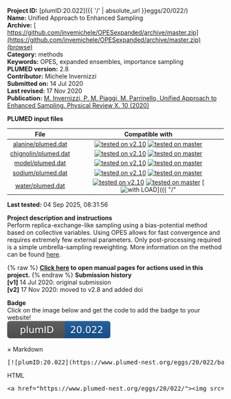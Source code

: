 **Project ID:** [plumID:20.022]({{ '/' | absolute_url }}eggs/20/022/)  
**Name:**  Unified Approach to Enhanced Sampling  
**Archive:** [ https://github.com/invemichele/OPESexpanded/archive/master.zip](https://github.com/invemichele/OPESexpanded/archive/master.zip) [(browse)](https://github.com/invemichele/OPESexpanded/tree/master)  
**Category:**  methods  
**Keywords:**  OPES, expanded ensembles, importance sampling  
**PLUMED version:**  2.8  
**Contributor:**  Michele Invernizzi  
**Submitted on:** 14 Jul 2020  
**Last revised:** 17 Nov 2020  
**Publication:** [M. Invernizzi, P. M. Piaggi, M. Parrinello, Unified Approach to Enhanced Sampling. Physical Review X. 10 (2020)](http://dx.doi.org/10.1103/PhysRevX.10.041034)  
  
**PLUMED input files**  
  
| File     | Compatible with |  
|:--------:|:--------:|  
| [alanine/plumed.dat](./data/alanine/plumed.dat.md) |  [![tested on v2.10](https://img.shields.io/badge/v2.10-passing-green.svg)](data/alanine/plumed.dat.plumed.stderr) [![tested on master](https://img.shields.io/badge/master-passing-green.svg)](data/alanine/plumed.dat.plumed_master.stderr) |  
| [chignolin/plumed.dat](./data/chignolin/plumed.dat.md) |  [![tested on v2.10](https://img.shields.io/badge/v2.10-passing-green.svg)](data/chignolin/plumed.dat.plumed.stderr) [![tested on master](https://img.shields.io/badge/master-passing-green.svg)](data/chignolin/plumed.dat.plumed_master.stderr) |  
| [model/plumed.dat](./data/model/plumed.dat.md) |  [![tested on v2.10](https://img.shields.io/badge/v2.10-passing-green.svg)](data/model/plumed.dat.plumed.stderr) [![tested on master](https://img.shields.io/badge/master-passing-green.svg)](data/model/plumed.dat.plumed_master.stderr) |  
| [sodium/plumed.dat](./data/sodium/plumed.dat.md) |  [![tested on v2.10](https://img.shields.io/badge/v2.10-passing-green.svg)](data/sodium/plumed.dat.plumed.stderr) [![tested on master](https://img.shields.io/badge/master-passing-green.svg)](data/sodium/plumed.dat.plumed_master.stderr) |  
| [water/plumed.dat](./data/water/plumed.dat.md) |  [![tested on v2.10](https://img.shields.io/badge/v2.10-passing-green.svg)](data/water/plumed.dat.plumed.stderr) [![tested on master](https://img.shields.io/badge/master-passing-green.svg)](data/water/plumed.dat.plumed_master.stderr) [![with LOAD](https://img.shields.io/badge/with-LOAD-yellow.svg)]({{ "/" | absolute_url }}badges) |  
  
**Last tested:**  04 Sep 2025, 08:31:56
  
**Project description and instructions**  
Perform replica-exchange-like sampling using a bias-potential method based on collective variables. Using OPES allows for fast convergence and requires extremely few external parameters. Only post-processing required is a simple umbrella-sampling reweighting.  More information on the method can be found [here](https://www.plumed.org/doc-master/user-doc/html/_o_p_e_s.html). 

  
{% raw %}
<b><a href="https://www.plumed.org/doc-master/user-doc/html/actionlist/?actions=VOLUME,MOLINFO,ECV_UMBRELLAS_LINE,POSITION,CUSTOM,ENVIRONMENTSIMILARITY,TORSION,UPPER_WALLS,Q6,RMSD,OPES_EXPANDED,PRINT,ECV_LINEAR,ENERGY,WHOLEMOLECULES,MATHEVAL,UNITS,ECV_MULTITHERMAL_MULTIBARIC,ECV_MULTITHERMAL,LOAD,ENDPLUMED" target="_blank">Click here</a> to open manual pages for actions used in this project.</b>
{% endraw %}
**Submission history**  
**[v1]** 14 Jul 2020: original submission  
**[v2]** 17 Nov 2020: moved to v2.8 and added doi  
  
**Badge**  
Click on the image below and get the code to add the badge to your website!  
<img src="./badge.svg" alt="plumeDnest:20.022" id="myBtn" class="badge">
<div id="myModal" class="modal">
  <div class="modal-content">
    <span class="close">&times;</span>
    Markdown<pre>[![plumID:20.022](https://www.plumed-nest.org/eggs/20/022/badge.svg)](https://www.plumed-nest.org/eggs/20/022/)</pre>
    HTML<pre>&lt;a href="https://www.plumed-nest.org/eggs/20/022/"&gt;&lt;img src="https://www.plumed-nest.org/eggs/20/022/badge.svg" alt="plumID:20.022"&gt;&lt;/a&gt;</pre>
  </div>
</div>
